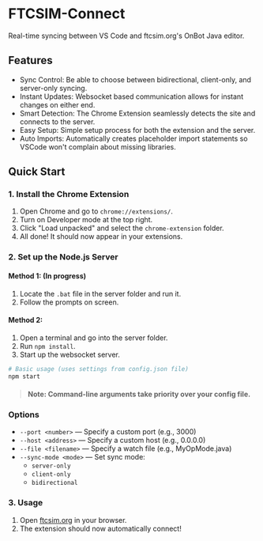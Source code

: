 # FTCSIM-Connect

Real-time syncing between VS Code and ftcsim.org's OnBot Java editor.
## Features
- Sync Control: Be able to choose between bidirectional, client-only, and server-only syncing.
- Instant Updates: Websocket based communication allows for instant changes on either end.
- Smart Detection: The Chrome Extension seamlessly detects the site and connects to the server.
- Easy Setup: Simple setup process for both the extension and the server.
- Auto Imports: Automatically creates placeholder import statements so VSCode won't complain about missing libraries.

## Quick Start

### 1. Install the Chrome Extension
1. Open Chrome and go to `chrome://extensions/`.
2. Turn on Developer mode at the top right.
3. Click "Load unpacked" and select the `chrome-extension` folder.
4. All done! It should now appear in your extensions.

### 2. Set up the Node.js Server
#### Method 1: (In progress)
1. Locate the `.bat` file in the server folder and run it.
2. Follow the prompts on screen.

#### Method 2:
1. Open a terminal and go into the server folder.
2. Run `npm install`.
3. Start up the websocket server.
```bash
# Basic usage (uses settings from config.json file)
npm start
```

> #### Note: Command-line arguments take priority over your config file.

### Options

- `--port <number>` — Specify a custom port (e.g., 3000)
- `--host <address>` — Specify a custom host (e.g., 0.0.0.0)
- `--file <filename>` — Specify a watch file (e.g., MyOpMode.java)
- `--sync-mode <mode>` — Set sync mode:
  - `server-only`
  - `client-only`
  - `bidirectional`


### 3. Usage
1. Open [ftcsim.org](https://ftcsim.org) in your browser.
2. The extension should now automatically connect!
